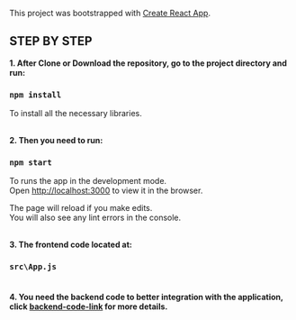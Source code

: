 This project was bootstrapped with [Create React App](https://github.com/facebook/create-react-app).

## STEP BY STEP

**1. After Clone or Download the repository, go to the project directory and run:**

### `npm install`

To install all the necessary libraries.<br/><br/>

**2. Then you need to run:**

### `npm start`

To runs the app in the development mode.<br />
Open [http://localhost:3000](http://localhost:3000) to view it in the browser.

The page will reload if you make edits.<br />
You will also see any lint errors in the console.<br/><br/>

**3. The frontend code located at:**

### `src\App.js`<br/><br/>

**4. You need the backend code to better integration with the application, click [backend-code-link](https://github.com/avdnowhere/backend/tree/dev) for more details.**
